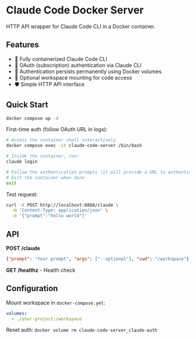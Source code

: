 # Claude Code Docker Server

HTTP API wrapper for Claude Code CLI in a Docker container.

## Features

- 🐳 Fully containerized Claude Code CLI
- 🔐 OAuth (subscription) authentication via Claude CLI
- 💾 Authentication persists permanently using Docker volumes
- 📁 Optional workspace mounting for code access
- 🛡️ Simple HTTP API interface

## Quick Start

```bash
docker compose up -d
```

First-time auth (follow OAuth URL in logs):
```bash
# Access the container shell interactively
docker compose exec -it claude-code-server /bin/bash

# Inside the container, run:
claude login

# Follow the authentication prompts (it will provide a URL to authenticate in your browser)
# Exit the container when done
exit
```

Test request:
```bash
curl -X POST http://localhost:8888/claude \
  -H 'Content-Type: application/json' \
  -d '{"prompt":"hello world"}'
```

## API

**POST /claude**
```json
{"prompt": "Your prompt", "args": ["--optional"], "cwd": "/workspace"}
```

**GET /healthz** - Health check

## Configuration

Mount workspace in `docker-compose.yml`:
```yaml
volumes:
  - ./your-project:/workspace
```

Reset auth: `docker volume rm claude-code-server_claude-auth`